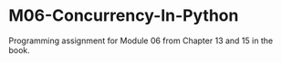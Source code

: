 # M06-Concurrency-In-Python
Programming assignment for Module 06 from Chapter 13 and 15 in the book. 
